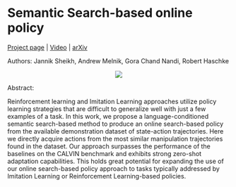 # Semantic Search-based online policy
[Project page](https://j-sheikh.github.io/behavioral-search-policy/) | [Video](https://www.youtube.com/watch?v=IEEhlYKjs-E&feature=youtu.be) | [arXiv](https://arxiv.org/abs/2312.05925)

Authors: Jannik Sheikh, Andrew Melnik, Gora Chand Nandi, Robert Haschke

<p align="center">
	<img src="assets/splash.gif" />
</p>

Abstract:

Reinforcement learning and Imitation Learning approaches utilize policy learning strategies that are difficult to generalize well with just a few examples of a task. In this work, we propose a language-conditioned semantic search-based method to produce an online search-based policy from the available demonstration dataset of state-action trajectories. Here we directly acquire actions from the most similar manipulation trajectories found in the dataset. Our approach surpasses the performance of the baselines on the CALVIN benchmark and exhibits strong zero-shot adaptation capabilities. This holds great potential for expanding the use of our online search-based policy approach to tasks typically addressed by Imitation Learning or Reinforcement Learning-based policies.


